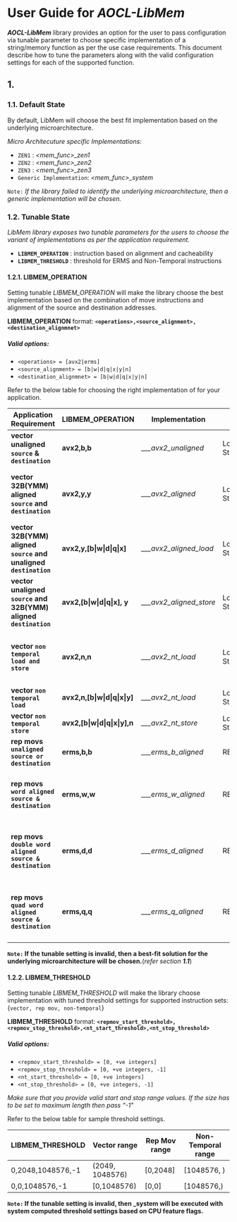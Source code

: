 # User Guide for _AOCL-LibMem_
**_AOCL-LibMem_** library provides an option for the user to pass configuration via
tunable parameter to choose specific implementation of a string/memory function
as per the use case requirements. This document describe how to tune the parameters
 along with the valid configuration settings for each of the supported function.

## 1.
### 1.1. Default State
By default, LibMem will choose the best fit implementation based on the underlying microarchitecture.

_Micro Architecuture specific Implementations:_
 * `ZEN1` : *<mem_func>_zen1*
 * `ZEN2` : *<mem_func>_zen2*
 * `ZEN3` : *<mem_func>_zen3*
 * `Generic Implementation`: *<mem_func>_system*

`Note:` _If the library failed to identify the underlying microarchitecture, then a generic implementation will be chosen._

### 1.2. Tunable State
*LibMem library exposes two tunable parameters for the users to choose
the variant of implementations as per the application requirement.*
 * **`LIBMEM_OPERATION`** : instruction based on alignment and cacheability
 * **`LIBMEM_THRESHOLD`** : threshold for ERMS and Non-Temporal instructions

#### 1.2.1. LIBMEM_OPERATION
Setting tunable _LIBMEM_OPERATION_ will make the library choose
the best implementation based on the combination of move instructions and
alignment of the source and destination addresses.

 **LIBMEM_OPERATION** format:
    **`<operations>,<source_alignment>,<destination_alignmnet>`**

 ##### Valid options:
 * `<operations> = [avx2|erms]`
 * `<source_alignment> = [b|w|d|q|x|y|n]`
 * `<destination_alignmnet> = [b|w|d|q|x|y|n]`

Refer to the below table for choosing the right implementation of <func> for your application.

Application Requirement | LIBMEM_OPERATION | Implementation | Instructions |Side effects
------------------------|------------------|----------------|--------------|------------
**vector unaligned `source` & `destination`**|**avx2,b,b**|*__<func>_avx2_unaligned*| Load:VMOVDQU; Store:VMOVDQU| None
**vector 32B(YMM) aligned `source` and `destination`**|**avx2,y,y**|*__<func>_avx2_aligned*| Load:VMOVDQA; Store:VMOVDQA| _**unaligned source &/ destination** address will lead to_ **_`CRASH`_**.
**vector 32B(YMM) aligned `source` and unaligned `destination`**|**avx2,y,[b\|w\|d\|q\|x]**|*__<func>_avx2_aligned_load*| Load:VMOVDQA; Store:VMOVDQU| None.
**vector unaligned `source` and 32B(YMM) aligned `destination`**|**avx2,[b\|w\|d\|q\|x], y**|*__<func>_avx2_aligned_store*| Load:VMOVDQU; Store:VMOVDQA| None.
**vector `non temporal load and store`**|**avx2,n,n**|*__<func>_avx2_nt_load*| Load:VMOVNTDQA; Store:VMOVNTDQ| _**unaligned source & destination** address will lead to_ **_`CRASH`_**.
**vector `non temporal load`**|**avx2,n,[b\|w\|d\|q\|x\|y]**|*__<func>_avx2_nt_load*| Load:VMOVNTDQA; Store:VMOVDQU| None.
**vector `non temporal store`**|**avx2,[b\|w\|d\|q\|x\|y],n**|*__<func>_avx2_nt_store*| Load:VMOVDQU; Store:VMOVNTDQ| None.
**rep movs `unaligned source or destination`**|**erms,b,b**|*__<func>_erms_b_aligned*| REP MOVSB | None
**rep movs `word aligned source & destination`**|**erms,w,w**|*__<func>_erms_w_aligned*| REP MOVSW | **`Data Coruption or Crash`** if length is not multiple of WORD.
**rep movs `double word aligned source & destination`**|**erms,d,d**|*__<func>_erms_d_aligned*| REP MOVSD | **`Data Coruption or Crash`** if length is not multiple of DOUBLE WORD.
**rep movs `quad word aligned source & destination`**|**erms,q,q**|*__<func>_erms_q_aligned*| REP MOVSQ | **`Data Coruption or Crash`** if length is not multiple of QUAD WORD.


**`Note:` If the tunable setting is invalid, then a best-fit solution for the underlying microarchitecture will be chosen.**(_refer section **1.1**_)

#### 1.2.2. LIBMEM_THRESHOLD
Setting tunable _LIBMEM_THRESHOLD_ will make the library choose implementation with tuned threshold settings for supported instruction sets:{`vector, rep mov, non-temporal`}

 **LIBMEM_THRESHOLD** format: **`<repmov_start_threshold>,<repmov_stop_threshold>,<nt_start_threshold>,<nt_stop_threshold>`**

 ##### Valid options:
 * `<repmov_start_threshold> = [0, +ve integers]`
 * `<repmov_stop_threshold> = [0, +ve integers, -1]`
 * `<nt_start_threshold> = [0, +ve integers]`
 * `<nt_stop_threshold> = [0, +ve integers, -1]`

 *Make sure that you provide valid start and stop range values.*
 *If the size has to be set to maximum length then pass "-1"*

Refer to the below table for sample threshold settings.

LIBMEM_THRESHOLD|Vector range|Rep Mov range|Non-Temporal range
----------------|------------|-------------|------------------
0,2048,1048576,-1|(2049, 1048576)|[0,2048]|[1048576, <max value of unsigned long long>)
0,0,1048576,-1|[0,1048576)|[0,0]|[1048576,<max value of unsigned long long>)

**`Note:` If the tunable setting is invalid, then <func>_system will be executed with system computed threshold settings based on CPU feature flags.**
